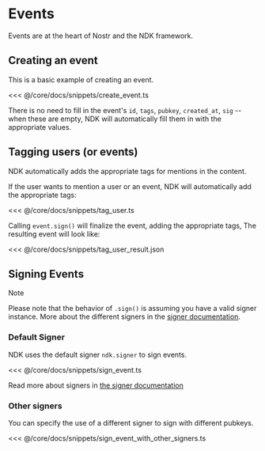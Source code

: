 # Events

Events are at the heart of Nostr and the NDK framework.

## Creating an event

This is a basic example of creating an event.

<<< @/core/docs/snippets/create_event.ts

There is no need to fill in the event's `id`, `tags`, `pubkey`, `created_at`, `sig` -- when these are empty, NDK will automatically fill them in with the appropriate values.

## Tagging users (or events)

NDK automatically adds the appropriate tags for mentions in the content.

If the user wants to mention a user or an event, NDK will automatically add the appropriate tags:

<<< @/core/docs/snippets/tag_user.ts

Calling `event.sign()` will finalize the event, adding the appropriate tags, The resulting event will look like:

<<< @/core/docs/snippets/tag_user_result.json

## Signing Events

> [!NOTE]
> Please note that the behavior of `.sign()` is assuming you have a valid signer instance.  More about
> the different signers in the [signer documentation](/core/docs/fundamentals/signers.md).


### Default Signer

NDK uses the default signer `ndk.signer` to sign events.

<<< @/core/docs/snippets/sign_event.ts

Read more about signers in [the signer documentation](/core/docs/fundamentals/signers.md)

### Other signers

You can specify the use of a different signer to sign with different pubkeys.

<<< @/core/docs/snippets/sign_event_with_other_signers.ts
